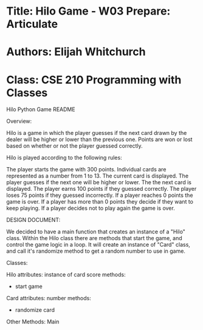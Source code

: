 # Title: Hilo Game - W03 Prepare: Articulate

# Authors: Elijah Whitchurch

# Class: CSE 210 Programming with Classes

Hilo Python Game README

Overview:

Hilo is a game in which the player guesses if the next card drawn by the dealer will be higher or lower than the previous one. Points are won or lost based on whether or not the player guessed correctly.

Hilo is played according to the following rules:

The player starts the game with 300 points.
Individual cards are represented as a number from 1 to 13.
The current card is displayed.
The player guesses if the next one will be higher or lower.
The the next card is displayed.
The player earns 100 points if they guessed correctly.
The player loses 75 points if they guessed incorrectly.
If a player reaches 0 points the game is over.
If a player has more than 0 points they decide if they want to keep playing.
If a player decides not to play again the game is over.

DESIGN DOCUMENT:

We decided to have a main function that creates an instance of a "Hilo" class.
Within the Hilo class there are methods that start the game, and control the game logic in a loop.
It will create an instance of "Card" class, and call it's randomize method to get a random number to use in game.

Classes:

Hilo
attributes:
instance of card
score
methods:

- start game

Card
attributes: number
methods:

- randomize card

Other Methods:
Main
